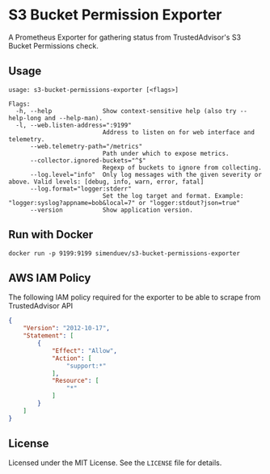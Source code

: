 # S3 Bucket Permission Exporter

A Prometheus Exporter for gathering status from TrustedAdvisor's S3 Bucket Permissions check.

## Usage

```shell
usage: s3-bucket-permissions-exporter [<flags>]

Flags:
  -h, --help              Show context-sensitive help (also try --help-long and --help-man).
  -l, --web.listen-address=":9199"
                          Address to listen on for web interface and telemetry.
      --web.telemetry-path="/metrics"
                          Path under which to expose metrics.
      --collector.ignored-buckets="^$"
                          Regexp of buckets to ignore from collecting.
      --log.level="info"  Only log messages with the given severity or above. Valid levels: [debug, info, warn, error, fatal]
      --log.format="logger:stderr"
                          Set the log target and format. Example: "logger:syslog?appname=bob&local=7" or "logger:stdout?json=true"
      --version           Show application version.
```

## Run with Docker

```shell
docker run -p 9199:9199 simenduev/s3-bucket-permissions-exporter
```

## AWS IAM Policy

The following IAM policy required for the exporter to be able to scrape from TrustedAdvisor API

```json
{
    "Version": "2012-10-17",
    "Statement": [
        {
            "Effect": "Allow",
            "Action": [
                "support:*"
            ],
            "Resource": [
                "*"
            ]
        }
    ]
}
```

## License

Licensed under the MIT License. See the `LICENSE` file for details.
